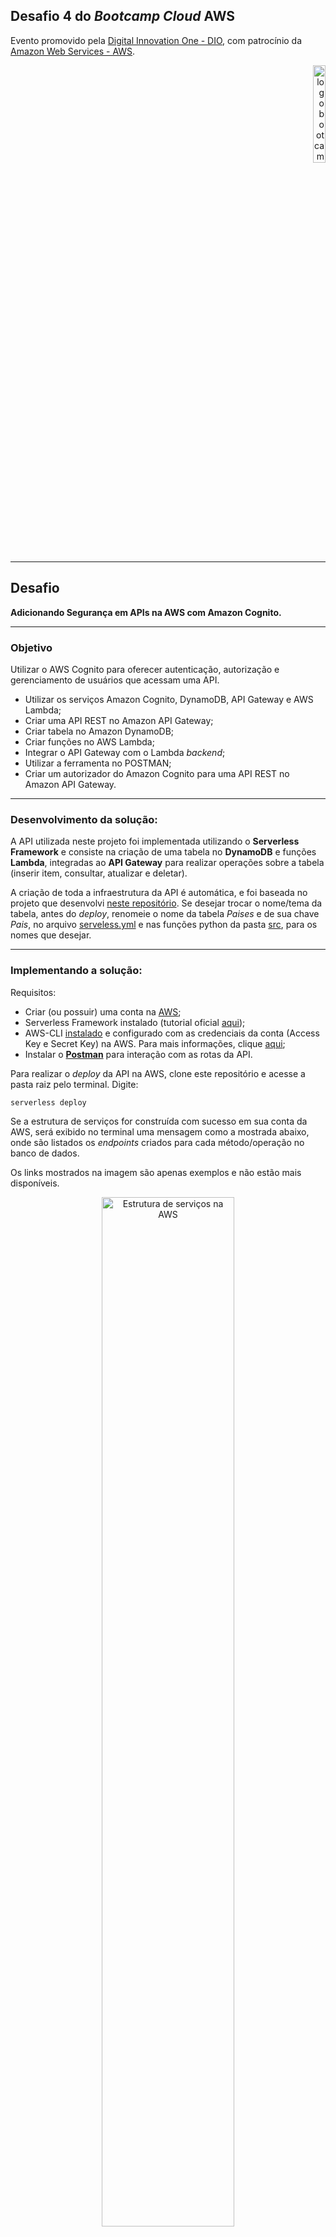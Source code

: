 ## Desafio 4 do ***Bootcamp Cloud* AWS**

Evento promovido pela [Digital Innovation One - DIO](https://www.dio.me/en), com patrocínio da [Amazon Web Services - AWS](https://aws.amazon.com/pt/).

<div align="right">
  <img src="https://github.com/crobertocamilo/Cognito_API_integracao/blob/main/assets/logo_bootcamp.webp?raw=true.webp" alt="logo bootcamp" width=20%/>
</div>

--- 
## Desafio
**Adicionando Segurança em APIs na AWS com Amazon Cognito.**

---
### Objetivo

Utilizar o AWS Cognito para oferecer autenticação, autorização e gerenciamento de usuários que acessam uma API.

* Utilizar os serviços Amazon Cognito, DynamoDB, API Gateway e AWS Lambda;
* Criar uma API REST no Amazon API Gateway;
* Criar tabela no Amazon DynamoDB;
* Criar funções no AWS Lambda;
* Integrar o API Gateway com o Lambda *backend*;
* Utilizar a ferramenta no POSTMAN;
* Criar um autorizador do Amazon Cognito para uma API REST no Amazon API Gateway.

---
### Desenvolvimento da solução:

A API utilizada neste projeto foi implementada utilizando o **Serverless Framework** e consiste na criação de uma tabela no **DynamoDB** e funções **Lambda**, integradas ao **API Gateway** para realizar operações sobre a tabela (inserir item, consultar, atualizar e deletar).

A criação de toda a infraestrutura da API é automática, e foi baseada no projeto que desenvolvi [neste repositório](https://github.com/crobertocamilo/Serverless-CRUD-AWS-Python). Se desejar trocar o nome/tema da tabela, antes do *deploy*, renomeie o nome da tabela *Paises* e de sua chave *Pais*, no arquivo [serveless.yml](https://github.com/crobertocamilo/Cognito_API_integracao/blob/main/serverless.yml) e nas funções python da pasta [src](https://github.com/crobertocamilo/Cognito_API_integracao/tree/main/src), para os nomes que desejar. 

---
### Implementando a solução:

Requisitos:
* Criar (ou possuir) uma conta na [AWS](https://aws.amazon.com/pt/);
* Serverless Framework instalado (tutorial oficial [aqui](https://www.serverless.com/framework/docs/tutorial));
* AWS-CLI [instalado](https://docs.aws.amazon.com/cli/latest/userguide/getting-started-install.html) e configurado com as credenciais da conta (Access Key e Secret Key) na AWS. Para mais informações, clique [aqui](https://www.serverless.com/framework/docs/providers/aws/guide/credentials/);
* Instalar o [**Postman**](https://www.postman.com/) para interação com as rotas da API.

Para realizar o *deploy* da API na AWS, clone este repositório e acesse a pasta raiz pelo terminal. Digite:

  `serverless deploy`

Se a estrutura de serviços for construída com sucesso em sua conta da AWS, será exibido no terminal uma mensagem como a mostrada abaixo, onde são listados os *endpoints* criados para cada método/operação no banco de dados. 

Os links mostrados na imagem são apenas exemplos e não estão mais disponíveis.

<div align="center">
  <img src="https://github.com/crobertocamilo/Cognito_API_integracao/blob/main/assets/serverless_deploy.png?raw=true" alt="Estrutura de serviços na AWS" width=65%/>
</div>

<br></br>

A manipulação da tabela criada pode ser feita através do Postman, conforme exemplificado [aqui](https://github.com/crobertocamilo/Serverless-CRUD-AWS-Python), mas respeitando o nome da chave primária (neste projeto, *"Pais"*). Como o DynamoDB é NoSQL, não é necessário que todos os registros da tabela tenham os mesmos atributos - o único campo obrigatório é a chave primária (*partition key*).

<br></br>
#### **> Criando um autenticador no AWS Cognito**

Para implementar autenticação e gerenciamento de usuários no acesso à API é possível criar um autenticador (*user pool*) no **Cognito**. O passo a passo está documentado neste pdf.

<div align="center">
  <img src="https://github.com/crobertocamilo/Cognito_API_integracao/blob/main/assets/cognito_user_pool_criada.png?raw=true" alt="User pool criada no Cognito" width=65%/>
</div>

<div align="center">
User pool criada no Cognito.
</div>

<br></br>
#### **> Integrando o autenticador à API**

Em seguida, é necessário fazer a integração da *user pool* criada com a API criando um autorizador no API Gateway e o vinculando aos métodos que terão restrição de acesso, conforme exemplificado nas imagens abaixo:

<div align="center">
  <img src="https://github.com/crobertocamilo/Cognito_API_integracao/blob/main/assets/integracao_api_gateway.png?raw=true" alt="Autorizador" width=55%/>
</div>

<div align="center">
Criando um autorizador no API Gateway.
</div>

<br></br>

<div align="center">
  <img src="https://github.com/crobertocamilo/Cognito_API_integracao/blob/main/assets/integracao_api_gateway2.png?raw=true" alt="Vinculando o autorizador" width=56%/>
</div>

<div align="center">
Vinculando o autorizador ao método POST. Repetir para os outros métodos.
</div>

<br></br>

Com o autorizador vinculado, refaça o *deploy* da API clicando no botão *Actions*. A partir de então, o API Gateway não mais permitirá que um usuário insira novos dados na tabela, sendo necessário que ele antes se cadastre no Cognito.

<div align="center">
  <img src="https://github.com/crobertocamilo/Cognito_API_integracao/blob/main/assets/post_bloqueado.png?raw=true" alt="Erro inserir item" width=56%/>
</div>

<div align="center">
Erro ao tentar inserir um item na tabela - Acesso bloqueado.
</div>

<br></br>
#### **> Acessando a API no Postman**

Para ter acesso novamente à API, é necessário gerar um *token* de acesso no Postan. A imagem abaixo mostra um exemplo de como os campos devem ser preenchidos os dados configurados na criação da *user pool* no Cognito. 

<div align="center">
  <img src="https://github.com/crobertocamilo/Cognito_API_integracao/blob/main/assets/integracao_postman.png?raw=true" alt="Autorizador" width=55%/>
</div>

<div align="center">
Gerando um token para acesso à API no Postman.
</div>

<br></br>
#### **> Casdatrando um usário no Cognito**

Para concluir a geração do *token* de acesso, será necessário cadastrar um usuário no Cognito, informando um email e uma senha (os critério para a definição da senha foram definidos na criação da *user pool*), e em seguida confirmando o código de verificação recebido no email:

<table>
  <tr>
    <td style="text-align: center;">
      <img src="https://github.com/crobertocamilo/Cognito_API_integracao/blob/main/assets/cognito_login.png?raw=true" alt="Modificando registro 1" width="70%">
    </td>
    <td style="text-align: center;">
      <img src="https://github.com/crobertocamilo/Cognito_API_integracao/blob/main/assets/cognito_login2.png?raw=true" alt="Modificando registro 2" width="60%">
    </td>
  </tr>
</table>
<div align="center">
Cadastrando um usuário no Cognito e validando a conta.
</div>

<br></br>

Após o usuário ser validado, será concluída a geração do *token* no Postman. Copie o código gerado, e retorne à aba de POST em que a modificação na tabela havia sido bloqueada. Na seção *Autorization* da aba, selecione uma autenticação do tipo *OAuth 2.0* e cole o *token* gerado na etapa anterior:

<div align="center">
  <img src="https://github.com/crobertocamilo/Cognito_API_integracao/blob/main/assets/postman_token.png?raw=true" alt="Configurando token" width=65%/>
</div>

<div align="center">
Configurando sua autorização no Postman.
</div>

<br></br>
Enfim, tente outra vez inserir um novo registro na tabela. Como agora você é um usário autorizado, o Cognito irá permitir o acesso à API e será possível realizar alterações na tabela!

<div align="center">
  <img src="https://github.com/crobertocamilo/Cognito_API_integracao/blob/main/assets/post_autorizado.png?raw=true" alt="Autorizador" width=55%/>
</div>

<div align="center">
Novo registro inserido com sucesso na tabela - Acesso autorizado!







